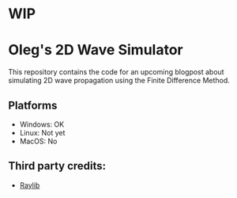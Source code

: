 # WIP

# Oleg's 2D Wave Simulator
This repository contains the code for an upcoming blogpost about simulating 2D wave propagation using the Finite Difference Method.

## Platforms
- Windows: OK
- Linux: Not yet
- MacOS: No

## Third party credits:
- [Raylib](https://github.com/raysan5/raylib)